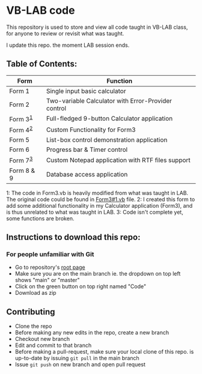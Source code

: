 # VB-LAB code

This repository is used to store and view all code taught in VB-LAB class, 
for anyone to review or revisit what was taught.

I update this repo. the moment LAB session ends.



## Table of Contents:

| Form   | Function |
| ------ | -------- |
| Form 1 | Single input basic calculator |
| Form 2 | Two-variable Calculator with Error-Provider control |
| Form 3<sup>[1](#footnote1)</sup> | Full-fledged 9-button Calculator application |
| Form 4<sup>[2](#footnote2)</sup> | Custom Functionality for Form3 |
| Form 5 | List-box control demonstration application |
| Form 6 | Progress bar & Timer control |
| Form 7<sup>[3](#footnote3)</sup> | Custom Notepad application with RTF files support |
| Form 8 & 9 | Database access application |

<a name="footnote1">1</a>: The code in Form3.vb is heavily modified from what was taught in LAB. The original code could be found in [Form3#1.vb](./WindowsApplication1/Form3#1.vb) file.
<a name="footnote2">2</a>: I created this form to add some additional functionality in my Calculator application (Form3), and is thus unrelated to what was taught in LAB.
<a name="footnote3">3</a>: Code isn't complete yet, some functions are broken.




## Instructions to download this repo:

### For people unfamiliar with Git
* Go to repository's [root page](http://github.com/kushaagr/VB-LAB)
* Make sure you are on the main branch ie. the dropdown
  on top left shows "main" or "master"
* Click on the green button on top right named "Code"
* Download as zip



## Contributing

* Clone the repo
* Before making any new edits in the repo, create a new branch
* Checkout new branch
* Edit and commit to that branch
* Before making a pull-request, make sure your local clone of this 
  repo. is up-to-date by issuing `git pull` in the main branch
* Issue `git push` on new branch and open pull request